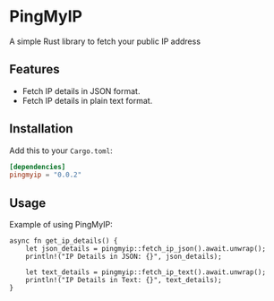 # PingMyIP

A simple Rust library to fetch your public IP address

## Features

- Fetch IP details in JSON format.
- Fetch IP details in plain text format.

## Installation

Add this to your `Cargo.toml`:

```toml
[dependencies]
pingmyip = "0.0.2"
```

## Usage

Example of using PingMyIP:
```
async fn get_ip_details() {
    let json_details = pingmyip::fetch_ip_json().await.unwrap();
    println!("IP Details in JSON: {}", json_details);

    let text_details = pingmyip::fetch_ip_text().await.unwrap();
    println!("IP Details in Text: {}", text_details);
}
```